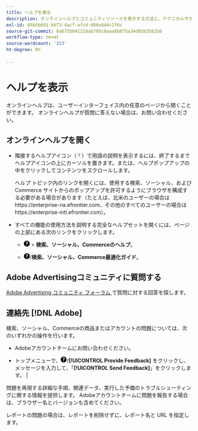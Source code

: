 ```yaml
---
title: ヘルプを表示
description: オンラインヘルプとコミュニティリソースを表示する方法と、テクニカルサポートを受ける方法について説明します。
exl-id: d5b5b691-bb73-4acf-afcd-d66e444c1f6c
source-git-commit: 8a6755041218ab795c0aaa8b875a34d85b3582b8
workflow-type: tm+mt
source-wordcount: '253'
ht-degree: 0%

---
```


# ヘルプを表示

オンラインヘルプは、ユーザーインターフェイス内の任意のページから開くことができます。 オンラインヘルプが質問に答えない場合は、お問い合わせください。

## オンラインヘルプを開く

* 隣接するヘルプアイコン（![ ヘルプアイコン ](/help/search-social-commerce/assets/help-field.png " ヘルプアイコン ")）で用語の説明を表示するには、終了するまでヘルプアイコンの上にカーソルを置きます。または、ヘルプポップアップの中をクリックしてコンテンツをスクロールします。

  ヘルプ トピック内のリンクを開くには、使用する検索、ソーシャル、およびCommerce サイトからのポップアップを許可するようにブラウザを構成する必要がある場合があります（たとえば、北米のユーザーの場合はhttps://enterprise-na.efrontier.com、その他のすべてのユーザーの場合はhttps://enterprise-intl.efrontier.com）。

* すべての機能の使用方法を説明する完全なヘルプセットを開くには、ページの上部にある次のリンクをクリックします。

   * ![ ヘルプ ](/help/search-social-commerce/assets/help-main-menu.png " ヘルプ ") > **検索、ソーシャル、Commerceのヘルプ**。

   * ![ ヘルプ ](/help/search-social-commerce/assets/help-main-menu.png " ヘルプ ")/**検索、ソーシャル、Commerce最適化ガイド**。

## Adobe Advertisingコミュニティに質問する

[Adobe Advertising コミュニティ フォーラム ](https://experienceleaguecommunities.adobe.com/t5/adobe-advertising/ct-p/adobe-advertising-cloud-community) で質問に対する回答を探します。

## 連絡先 [!DNL Adobe]

検索、ソーシャル、Commerceの商品またはアカウントの問題については、次のいずれかの操作を行います。

* Adobeアカウントチームにお問い合わせください。

* トップメニューで、![ ヘルプ ](/help/search-social-commerce/assets/help-main-menu.png " ヘルプ ")/**[!UICONTROL Provide Feedback]** をクリックし、メッセージを入力して、「**[!UICONTROL Send Feedback]**」をクリックします。 |

問題を再現する詳細な手順、関連データ、実行した予備のトラブルシューティングに関する情報を提供します。 Adobeアカウントチームに問題を報告する場合は、ブラウザー名とバージョンも含めてください。

レポートの問題の場合は、レポートを削除せずに、レポート名と URL を指定します。
